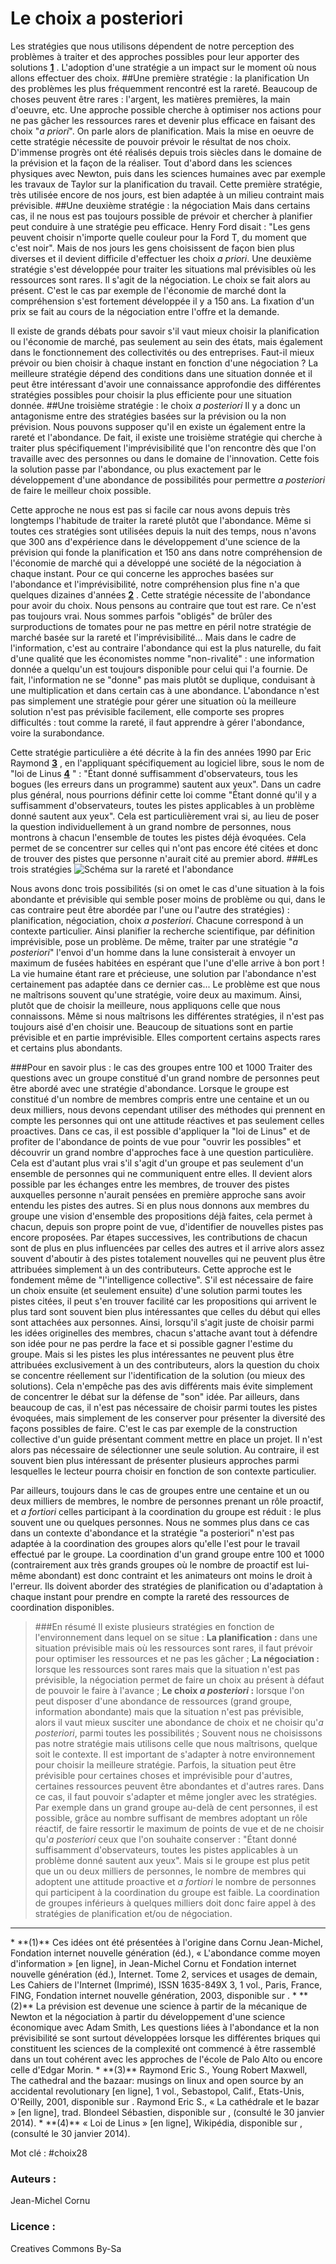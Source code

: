 # Le choix a posteriori
Les stratégies que nous utilisons dépendent de notre perception des problèmes à traiter et des approches possibles pour leur apporter des solutions **[1](#note)** . L'adoption d'une stratégie a un impact sur le moment où nous allons effectuer des choix.
##Une première stratégie : la planification
Un des problèmes les plus fréquemment rencontré est la rareté. Beaucoup de choses peuvent être rares : l'argent, les matières premières, la main d'oeuvre, etc. Une approche possible cherche à optimiser nos actions pour ne pas gâcher les ressources rares et devenir plus efficace en faisant des choix "*a priori*". On parle alors de planification. Mais la mise en oeuvre de cette stratégie nécessite de pouvoir prévoir le résultat de nos choix. D'immense progrès ont été réalisés depuis trois siècles dans le domaine de la prévision et la façon de la réaliser. Tout d'abord dans les sciences physiques avec Newton, puis dans les sciences humaines avec par exemple les travaux de Taylor sur la planification du travail. Cette première stratégie, très utilisée encore de nos jours, est bien adaptée à un milieu contraint mais prévisible.
##Une deuxième stratégie : la négociation 
Mais dans certains cas, il ne nous est pas toujours possible de prévoir et chercher à planifier peut conduire à une stratégie peu efficace. Henry Ford disait : "Les gens peuvent choisir n'importe quelle couleur pour la Ford T, du moment que c'est noir". Mais de nos jours les gens choisissent de façon bien plus diverses et il devient difficile d'effectuer les choix *a priori*. Une deuxième stratégie s'est développée pour traiter les situations mal prévisibles où les ressources sont rares. Il s'agit de la négociation. Le choix se fait alors au présent. C'est le cas par exemple de l'économie de marché dont la compréhension s'est fortement développée il y a 150 ans. La fixation d'un prix se fait au cours de la négociation entre l'offre et la demande. 

Il existe de grands débats pour savoir s'il vaut mieux choisir la planification ou l'économie de marché, pas seulement au sein des états, mais également dans le fonctionnement des collectivités ou des entreprises. Faut-il mieux prévoir ou bien choisir à chaque instant en fonction d'une négociation ? La meilleure stratégie dépend des conditions dans une situation donnée et il peut être intéressant d'avoir une connaissance approfondie des différentes stratégies possibles pour choisir la plus efficiente pour une situation donnée.
##Une troisième stratégie : le choix *a posteriori*
Il y a donc un antagonisme entre des stratégies basées sur la prévision ou la non prévision. Nous pouvons supposer qu'il en existe un également entre la rareté et l'abondance. De fait, il existe une troisième stratégie qui cherche à traiter plus spécifiquement l'imprévisibilité que l'on rencontre dès que l'on travaille avec des personnes ou dans le domaine de l'innovation. Cette fois la solution passe par l'abondance, ou plus exactement par le développement d'une abondance de possibilités pour permettre *a posteriori* de faire le meilleur choix possible.

Cette approche ne nous est pas si facile car nous avons depuis très longtemps l'habitude de traiter la rareté plutôt que l'abondance. Même si toutes ces stratégies sont utilisées depuis la nuit des temps, nous n'avons que 300 ans d'expérience dans le développement d'une science de la prévision qui fonde la planification et 150 ans dans notre compréhension de l'économie de marché qui a développé une société de la négociation à chaque instant. Pour ce qui concerne les approches basées sur l'abondance et l'imprévisibilité, notre compréhension plus fine n'a que quelques dizaines d'années **[2](#note)** . Cette stratégie nécessite de l'abondance pour avoir du choix. Nous pensons au contraire que tout est rare. Ce n'est pas toujours vrai. Nous sommes parfois "obligés" de brûler des surproductions de tomates pour ne pas mettre en péril notre stratégie de marché basée sur la rareté et l'imprévisibilité... Mais dans le cadre de l'information, c'est au contraire l'abondance qui est la plus naturelle, du fait d'une qualité que les économistes nomme "non-rivalité" : une information donnée a quelqu'un est toujours disponible pour celui qui l'a fournie. De fait, l'information ne se "donne" pas mais plutôt se duplique, conduisant à une multiplication et dans certain cas à une abondance. L'abondance n'est pas simplement une stratégie pour gérer une situation où la meilleure solution n'est pas prévisible facilement, elle comporte ses propres difficultés : tout comme la rareté, il faut apprendre à gérer l'abondance, voire la surabondance.

Cette stratégie particulière a été décrite à la fin des années 1990 par Eric Raymond **[3](#note)** , en l'appliquant spécifiquement au logiciel libre, sous le nom de "loi de Linus **[4](#note)** " : "Étant donné suffisamment d'observateurs, tous les bogues (les erreurs dans un programme) sautent aux yeux". Dans un cadre plus général, nous pourrions définir cette loi comme "Étant donné qu'il y a suffisamment d'observateurs, toutes les pistes applicables à un problème donné sautent aux yeux". Cela est particulièrement vrai si, au lieu de poser la question individuellement à un grand nombre de personnes, nous montrons à chacun l'ensemble de toutes les pistes déjà évoquées. Cela permet de se concentrer sur celles qui n'ont pas encore été citées et donc de trouver des pistes que personne n'aurait cité au premier abord.
###Les trois stratégies
![Schéma sur la rareté et l'abondance](http://ebook.coop-tic.eu/francais/cache/image_bf_imageschema-cornu.png)

Nous avons donc trois possibilités (si on omet le cas d'une situation à la fois abondante et prévisible qui semble poser moins de problème ou qui, dans le cas contraire peut être abordée par l'une ou l'autre des stratégies) : planification, négociation, choix *a posteriori*. Chacune correspond à un contexte particulier. Ainsi planifier la recherche scientifique, par définition imprévisible, pose un problème. De même, traiter par une stratégie "*a posteriori*" l'envoi d'un homme dans la lune consisterait à envoyer un maximum de fusées habitées en espérant que l'une d'elle arrive à bon port ! La vie humaine étant rare et précieuse, une solution par l'abondance n'est certainement pas adaptée dans ce dernier cas... Le problème est que nous ne maîtrisons souvent qu'une stratégie, voire deux au maximum. Ainsi, plutôt que de choisir la meilleure, nous appliquons celle que nous connaissons. Même si nous maîtrisons les différentes stratégies, il n'est pas toujours aisé d'en choisir une. Beaucoup de situations sont en partie prévisible et en partie imprévisible. Elles comportent certains aspects rares et certains plus abondants. 

###Pour en savoir plus : le cas des groupes entre 100 et 1000
Traiter des questions avec un groupe constitué d'un grand nombre de personnes peut être abordé avec une stratégie d'abondance. Lorsque le groupe est constitué d'un nombre de membres compris entre une centaine et un ou deux milliers, nous devons cependant utiliser des méthodes qui prennent en compte les personnes qui ont une attitude réactives et pas seulement celles proactives. Dans ce cas, il est possible d'appliquer la "loi de Linus" et de profiter de l'abondance de points de vue pour "ouvrir les possibles" et découvrir un grand nombre d'approches face à une question particulière. Cela est d'autant plus vrai s'il s'agit d'un groupe et pas seulement d'un ensemble de personnes qui ne communiquent entre elles. Il devient alors possible par les échanges entre les membres, de trouver des pistes auxquelles personne n'aurait pensées en première approche sans avoir entendu les pistes des autres. Si en plus nous donnons aux membres du groupe une vision d'ensemble des propositions déjà faites, cela permet à chacun, depuis son propre point de vue, d'identifier de nouvelles pistes pas encore proposées. Par étapes successives, les contributions de chacun sont de plus en plus influencées par celles des autres et il arrive alors assez souvent d'aboutir à des pistes totalement nouvelles qui ne peuvent plus être attribuées simplement à un des contributeurs. Cette approche est le fondement même de "l'intelligence collective". 
S'il est nécessaire de faire un choix ensuite (et seulement ensuite) d'une solution parmi toutes les pistes citées, il peut s'en trouver facilité car les propositions qui arrivent le plus tard sont souvent bien plus intéressantes que celles du début qui elles sont attachées aux personnes. Ainsi, lorsqu'il s'agit juste de choisir parmi les idées originelles des membres, chacun s'attache avant tout à défendre son idée pour ne pas perdre la face et si possible gagner l'estime du groupe.
Mais si les pistes les plus intéressantes ne peuvent plus être attribuées exclusivement à un des contributeurs, alors la question du choix se concentre réellement sur l'identification de la solution (ou mieux des solutions). Cela n'empêche pas des avis différents mais évite simplement de concentrer le débat sur la défense de "son" idée. Par ailleurs, dans beaucoup de cas, il n'est pas nécessaire de choisir parmi toutes les pistes évoquées, mais simplement de les conserver pour présenter la diversité des façons possibles de faire. C'est le cas par exemple de la construction collective d'un guide présentant comment mettre en place un projet. Il n'est alors pas nécessaire de sélectionner une seule solution. Au contraire, il est souvent bien plus intéressant de présenter plusieurs approches parmi lesquelles le lecteur pourra choisir en fonction de son contexte particulier.

Par ailleurs, toujours dans le cas de groupes entre une centaine et un ou deux milliers de membres, le nombre de personnes prenant un rôle proactif, et *a fortiori* celles participant à la coordination du groupe est réduit : le plus souvent une ou quelques personnes. Nous ne sommes plus dans ce cas dans un contexte d'abondance et la stratégie "a posteriori" n'est pas adaptée à la coordination des groupes alors qu'elle l'est pour le travail effectué par le groupe. La coordination d'un grand groupe entre 100 et 1000 (contrairement aux très grands groupes où le nombre de proactif est lui-même abondant) est donc contraint et les animateurs ont moins le droit à l'erreur. Ils doivent aborder des stratégies de planification ou d'adaptation à chaque instant pour prendre en compte la rareté des ressources de coordination disponibles.

>###En résumé
>Il existe plusieurs stratégies en fonction de l'environnement dans lequel on se situe : 
>**La planification :** dans une situation prévisible mais où les ressources sont rares, il faut prévoir pour optimiser les ressources et ne pas les gâcher ;
>**La négociation :** lorsque les ressources sont rares mais que la situation n'est pas prévisible, la négociation permet de faire un choix au présent à défaut de pouvoir le faire à l'avance ;
>**Le choix *a posteriori* :** lorsque l'on peut disposer d'une abondance de ressources (grand groupe, information abondante) mais que la situation n'est pas prévisible, alors il vaut mieux susciter une abondance de choix et ne choisir qu'*a posteriori*, parmi toutes les possibilités ; 
Souvent nous ne choisissons pas notre stratégie mais utilisons celle que nous maîtrisons, quelque soit le contexte. Il est important de s'adapter à notre environnement pour choisir la meilleure stratégie.
>Parfois, la situation peut être prévisible pour certaines choses et imprévisible pour d'autres, certaines ressources peuvent être abondantes et d'autres rares. Dans ce cas, il faut pouvoir s'adapter et même jongler avec les stratégies. 
>Par exemple dans un grand groupe au-delà de cent personnes, il est possible, grâce au nombre suffisant de membres adoptant un rôle réactif, de faire ressortir le maximum de points de vue et de ne choisir qu'*a posteriori* ceux que l'on souhaite conserver : "Étant donné suffisamment d'observateurs, toutes les pistes applicables à un problème donné sautent aux yeux". Mais si le groupe est plus petit que un ou deux milliers de personnes, le nombre de membres qui adoptent une attitude proactive et *a fortiori* le nombre de personnes qui participent à la coordination du groupe est faible. La coordination de groupes inférieurs à quelques milliers doit donc faire appel à des stratégies de planification et/ou de négociation. 

***
 <a id="note">
* **(1)** Ces idées ont été présentées à l'origine dans Cornu Jean-Michel, Fondation internet nouvelle génération (éd.), « L'abondance comme moyen d'information » [en ligne], in Jean-Michel Cornu et Fondation internet nouvelle génération (éd.), Internet. Tome 2, services et usages de demain, Les Cahiers de l'Internet (Imprimé), ISSN 1635-849X 3, 1 vol., Paris, France, FING, Fondation internet nouvelle génération, 2003, disponible sur <http://fing.org/IMG/pdf/internet2.pdf>.
* **(2)** La prévision est devenue une science à partir de la mécanique de Newton et la négociation à partir du développement d'une science économique avec Adam Smith, Les questions liées à l'abondance et la non prévisibilité se sont surtout développées lorsque les différentes briques qui constituent les sciences de la complexité ont commencé à être rassemblé dans un tout cohérent avec les approches de l'école de Palo Alto ou encore celle d'Edgar Morin.
* **(3)** Raymond Eric S., Young Robert Maxwell, The cathedral and the bazaar: musings on linux and open source by an accidental revolutionary [en ligne], 1 vol., Sebastopol, Calif., Etats-Unis, O'Reilly, 2001, disponible sur <http://www.catb.org/~esr/writings/cathedral-bazaar/cathedral-bazaar/>.
 Raymond Eric S., « La cathédrale et le bazar » [en ligne], trad. Blondeel Sébastien, disponible sur <http://www.linux-france.org/article/these/cathedrale-bazar/cathedrale-bazar_monoblock.html>, (consulté le 30 janvier 2014).
* **(4)** « Loi de Linus » [en ligne], Wikipédia, disponible sur <http://fr.wikipedia.org/wiki/Loi_de_Linus>, (consulté le 30 janvier 2014).

Mot clé : \#choix28


### Auteurs :
Jean-Michel Cornu
### Licence : 
Creatives Commons By-Sa
